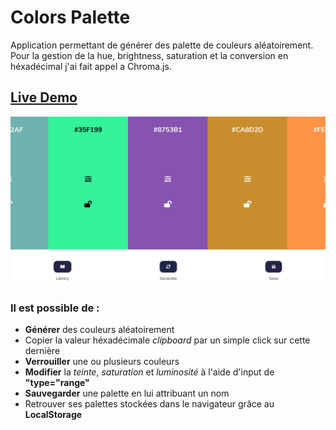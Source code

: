 # Colors Palette

Application permettant de générer des palette de couleurs aléatoirement. Pour la gestion de la hue, brightness, saturation et la conversion en héxadécimal j'ai fait appel a Chroma.js.

## [Live Demo](https://rebraxin.github.io/training-js-colors-palette/)

 
![thumbnail]

### Il est possible de :

* **Générer** des couleurs aléatoirement
* Copier la valeur héxadécimale *clipboard* par un simple click sur cette dernière
* **Verrouiller** une ou plusieurs couleurs
* **Modifier** la *teinte*, *saturation* et *luminosité* à l'aide d'input de **"type="range"**
* **Sauvegarder** une palette en lui attribuant un nom
* Retrouver ses palettes stockées dans le navigateur grâce au **LocalStorage**

[thumbnail]: ./img/paletteColor.png "Miniature de l'application"

